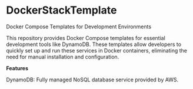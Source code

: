# DockerStackTemplate
Docker Compose Templates for Development Environments

This repository provides Docker Compose templates for essential development tools like DynamoDB. These templates allow developers to quickly set up and run these services in Docker containers, eliminating the need for manual installation and configuration.

**Features**

DynamoDB: Fully managed NoSQL database service provided by AWS.
